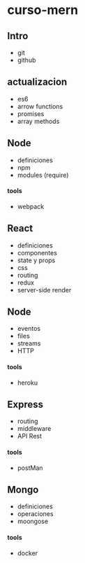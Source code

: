 # curso-mern


## Intro
* git
* github

## actualizacion
* es6
* arrow functions
* promises
* array methods

## Node
* definiciones
* npm
* modules (require)

#### tools
* webpack


## React
* definiciones
* componentes
* state y props
* css
* routing
* redux
* server-side render


## Node
* eventos
* files
* streams
* HTTP

#### tools
* heroku

## Express
* routing
* middleware
* API Rest

#### tools
* postMan

## Mongo
* definiciones
* operaciones
* moongose

#### tools
* docker
